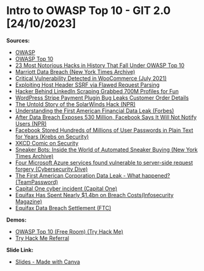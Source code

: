# Intro to OWASP Top 10 - GIT 2.0 [24/10/2023]

**Sources:**


- [OWASP](https://owasp.org/)
- [OWASP Top 10](https://owasp.org/Top10/)
- [23 Most Notorious Hacks in History That Fall Under OWASP Top 10](https://securityboulevard.com/2023/03/23-most-notorious-hacks-history-that-fall-under-owasp-top-10/)
- [Marriott Data Breach (New York Times Archive)](https://web.archive.org/web/20200330191130/https://www.nytimes.com/2018/11/30/business/marriott-data-breach.html)
- [Critical Vulnerability Detected in WooCommerce (July 2021)](https://woocommerce.com/posts/critical-vulnerability-detected-july-2021/)
- [Exploiting Host Header SSRF via Flawed Request Parsing](https://portswigger.net/web-security/host-header/exploiting/lab-host-header-ssrf-via-flawed-request-parsing)
- [Hacker Behind LinkedIn Scraping Grabbed 700M Profiles for Fun](https://www.securitymagazine.com/articles/95687-hacker-behind-linkedin-scraping-grabbed-700m-profiles-for-fun)
- [WordPress Stripe Payment Plugin Bug Leaks Customer Order Details](https://www.bleepingcomputer.com/news/security/wordpress-stripe-payment-plugin-bug-leaks-customer-order-details/)
- [The Untold Story of the SolarWinds Hack (NPR)](https://www.npr.org/2021/04/16/985439655/a-worst-nightmare-cyberattack-the-untold-story-of-the-solarwinds-hack)
- [Understanding the First American Financial Data Leak (Forbes)](https://www.forbes.com/sites/ajdellinger/2019/05/26/understanding-the-first-american-financial-data-leak-how-did-it-happen-and-what-does-it-mean/)
- [After Data Breach Exposes 530 Million, Facebook Says It Will Not Notify Users (NPR)](https://www.npr.org/2021/04/09/986005820/after-data-breach-exposes-530-million-facebook-says-it-will-not-notify-users)
- [Facebook Stored Hundreds of Millions of User Passwords in Plain Text for Years (Krebs on Security)](https://krebsonsecurity.com/2019/03/facebook-stored-hundreds-of-millions-of-user-passwords-in-plain-text-for-years/)
- [XKCD Comic on Security](https://xkcd.com/327/)
- [Sneaker Bots: Inside the World of Automated Sneaker Buying (New York Times Archive)](https://web.archive.org/web/20230203023931/https://www.nytimes.com/interactive/2021/10/15/style/sneaker-bots.html)
- [Four Microsoft Azure services found vulnerable to server-side request forgery (Cybersecurity Dive)](https://www.cybersecuritydive.com/news/microsoft-azure-vulnerable-server-side-request/640491/)
- [The First American Corporation Data Leak - What happened? (TeamPassword)](https://teampassword.com/blog/the-first-american-corporation-data-leak-what-happened)
- [Capital One cyber incident (Capital One)](https://www.capitalone.com/digital/facts2019/)
- [Equifax Has Spent Nearly $1.4bn on Breach Costs(Infosecurity Magazine)](https://www.infosecurity-magazine.com/news/equifax-has-spent-nearly-14bn-on-1/)
- [ Equifax Data Breach Settlement (FTC)](https://www.ftc.gov/enforcement/refunds/equifax-data-breach-settlement)

**Demos:**
- [OWASP Top 10 (Free Room) (Try Hack Me)](https://tryhackme.com/room/owasptop102021)
- [Try Hack Me Referral](https://tryhackme.com/signup?referrer=6169a85946fd24005f7dd6be)

**Slide Link:**
- [Slides - Made with Canva](https://www.canva.com/design/DAFxuwIEGiw/5GCsMEkH7aeuuorzcOImrw/view?utm_content=DAFxuwIEGiw&utm_campaign=designshare&utm_medium=link&utm_source=editor)
